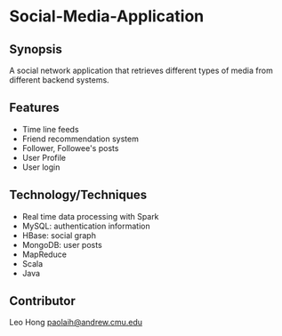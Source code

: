 Social-Media-Application
==============

Synopsis
--------------
A social network application that retrieves different types of media from different backend systems.

Features
--------------
- Time line feeds
- Friend recommendation system
- Follower, Followee's posts
- User Profile
- User login

Technology/Techniques
--------------
- Real time data processing with Spark
- MySQL: authentication information
- HBase: social graph
- MongoDB: user posts
- MapReduce
- Scala
- Java


Contributor
--------------
Leo Hong			paolaih@andrew.cmu.edu 
